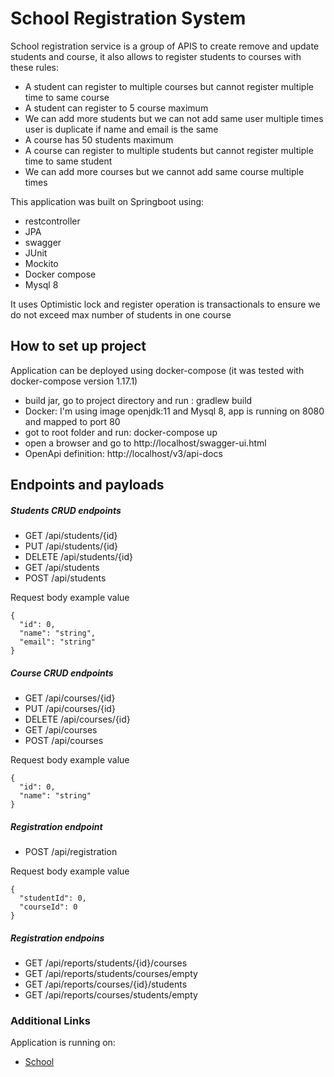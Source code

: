 # School Registration System

School registration service is a group of APIS to create remove and update students and course, it also allows to register students to courses with these rules:
 * A student can register to multiple courses but cannot register multiple time to same course
 * A student can register to 5 course maximum
 * We can add more students but we can not add same user multiple times user is duplicate if name and email is the same
 * A course has 50 students maximum  
 * A course can register to multiple students but cannot register multiple time to same student
 * We can add more courses but we cannot add same course multiple times


This application was built on Springboot using:
 * restcontroller
 * JPA
 * swagger
 * JUnit 
 * Mockito
 * Docker compose
 * Mysql 8

It uses Optimistic lock and register operation is transactionals to ensure we do not exceed max number of students in one course   

## How to set up project
Application can be deployed using docker-compose (it was tested with docker-compose version 1.17.1)
* build jar, go to project directory and run : gradlew build
* Docker: I'm using image openjdk:11 and Mysql 8, app is running on 8080 and mapped to port 80
* got to root folder and run: docker-compose up 
* open a browser and go to http://localhost/swagger-ui.html
* OpenApi definition: http://localhost/v3/api-docs


## Endpoints and payloads
##### Students CRUD endpoints

* GET /api​/students​/{id}
* PUT /api​/students​/{id}
* DELETE /api​/students​/{id}
* GET /api​/students
* POST ​/api​/students

Request body example value

	{
	  "id": 0,
	  "name": "string",
	  "email": "string"
	}

##### Course CRUD endpoints
* GET /api​/courses​/{id}
* PUT /api​/courses​/{id}
* DELETE /api​/courses​/{id}
* GET ​/api​/courses
* POST /api​/courses

Request body example value

	{
	  "id": 0,
	  "name": "string"
	}

##### Registration endpoint
* POST /api​/registration

Request body example value

	{
      "studentId": 0,
      "courseId": 0
	}

##### Registration endpoins
* GET /api​/reports​/students​/{id}​/courses
* GET ​/api​/reports​/students​/courses​/empty
* GET ​/api​/reports​/courses​/{id}​/students
* GET ​/api​/reports​/courses​/students​/empty

### Additional Links
Application is running on:

* [School](https://school.testmycloud.net/swagger-ui.html)

